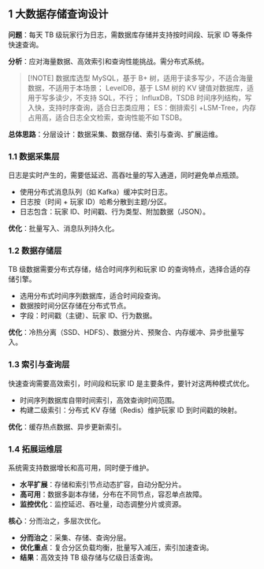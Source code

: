 ## 1 大数据存储查询设计

**问题**：每天 TB 级玩家行为日志，需数据库存储并支持按时间段、玩家 ID 等条件快速查询。

**分析**：应对海量数据、高效索引和查询性能挑战。需分布式系统。

> [!NOTE] 数据库选型
> MySQL，基于 B+ 树，适用于读多写少，不适合海量数据，不适用于本场景；
> LevelDB，基于 LSM 树的 KV 键值对数据库，适用于写多读少，不支持 SQL，不行；
> InfluxDB，TSDB 时间序列结构，写入快，支持时序查询，适合日志类应用；
> ES：倒排索引 +LSM-Tree，内存占用高，适合日志全文检索，查询性能不如 TSDB。

**总体思路**：分层设计：数据采集、数据存储、索引与查询、扩展运维。

### 1.1 数据采集层

日志是实时产生的，需要低延迟、高吞吐量的写入通道，同时避免单点瓶颈。

- 使用分布式消息队列（如 Kafka）缓冲实时日志。
- 日志按（时间 + 玩家 ID）哈希分散到主题/分区。
- 日志包含：玩家 ID、时间戳、行为类型、附加数据（JSON）。

**优化**：批量写入、消息队列持久化。

### 1.2 数据存储层

TB 级数据需要分布式存储，结合时间序列和玩家 ID 的查询特点，选择合适的存储引擎。

- 选用分布式时间序列数据库，适合时间段查询。
- 数据按时间分区存储在分布式节点。
- 字段：时间戳（主键）、玩家 ID、行为数据。

**优化**：冷热分离（SSD、HDFS）、数据分片、预聚合、内存缓冲、异步批量写入。

### 1.3 索引与查询层

快速查询需要高效索引，时间段和玩家 ID 是主要条件，要针对这两种模式优化。

- 时间序列数据库自带时间索引，高效查询时间范围。
- 构建二级索引：分布式 KV 存储（Redis）维护玩家 ID 到时间戳的映射。

**优化**：缓存热点数据、异步更新索引。

### 1.4 拓展运维层

系统需支持数据增长和高可用，同时便于维护。

- **水平扩展**：存储和索引节点动态扩容，自动分配分片。
- **高可用**：数据多副本存储，分布在不同节点，容忍单点故障。
- **监控优化**：监控延迟、吞吐量，动态调整分片或资源。

**核心**：分而治之，多层次优化。

- **分而治之**：采集、存储、查询分层。
- **优化重点**：复合分区负载均衡，批量写入减压，索引加速查询。
- **结果**：高效支持 TB 级存储与亿级日活查询。

